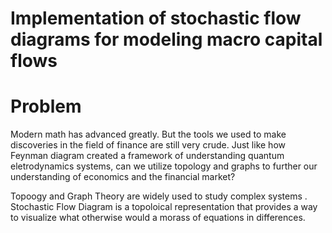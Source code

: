 # Implementation of stochastic flow diagrams for modeling macro capital flows

# Problem

Modern math has advanced greatly. But the tools we used to make discoveries in the field of finance are still very crude. Just like how Feynman diagram created a framework of understanding quantum eletrodynamics systems, can we utilize topology and graphs to further our understanding of economics and the financial market?

Topoogy and Graph Theory are widely used to study complex systems . Stochastic Flow Diagram is a topoloical representation that provides a way to visualize what otherwise would  a morass of equations in differences. 

